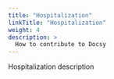 ```yaml
---
title: "Hospitalization"
linkTitle: "Hospitalization"
weight: 4
description: >
  How to contribute to Docsy
---
```


Hospitalization description
